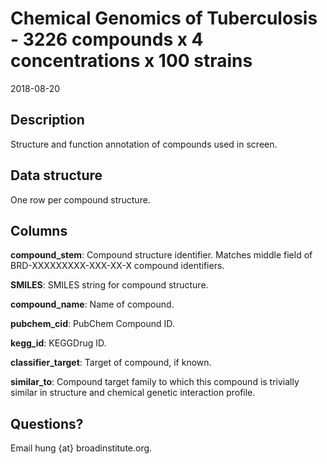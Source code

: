 # Chemical Genomics of Tuberculosis - 3226 compounds x 4 concentrations x 100 strains

2018-08-20

## Description

Structure and function annotation of compounds used in screen.

## Data structure

One row per compound structure.

## Columns

**compound_stem**: Compound structure identifier.  Matches middle field of BRD-XXXXXXXXX-XXX-XX-X compound identifiers.

**SMILES**: SMILES string for compound structure.

**compound_name**: Name of compound.

**pubchem_cid**: PubChem Compound ID.

**kegg_id**: KEGGDrug ID.

**classifier_target**: Target of compound, if known.

**similar_to**: Compound target family to which this compound is trivially similar in structure and chemical genetic interaction profile.

## Questions?

Email hung {at} broadinstitute.org.